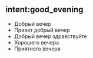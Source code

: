 ## intent:good_evening
- Добрый вечер
- Привет добрый вечер
- Добрый вечер здравствуйте
- Хорошего вечера
- Приятного вечера
